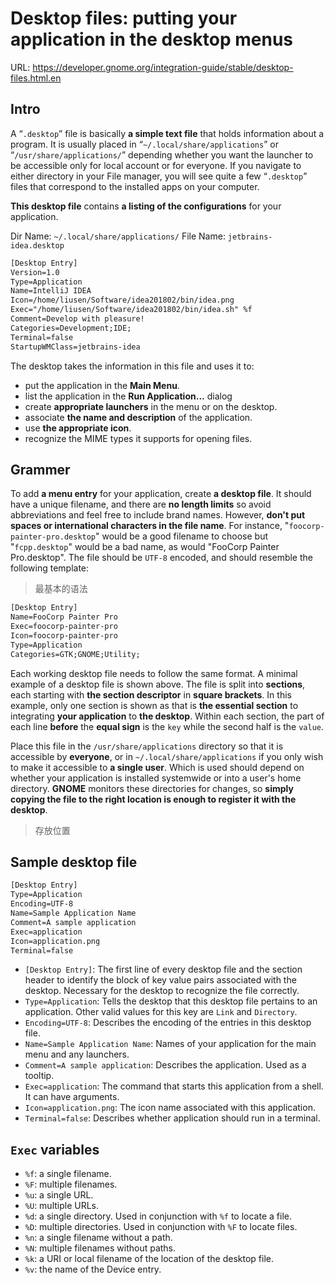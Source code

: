 # Desktop files: putting your application in the desktop menus

URL: https://developer.gnome.org/integration-guide/stable/desktop-files.html.en

## Intro

A “`.desktop`” file is basically **a simple text file** that holds information about a program. It is usually placed in “`~/.local/share/applications`” or “`/usr/share/applications/`” depending whether you want the launcher to be accessible only for local account or for everyone. If you navigate to either directory in your File manager, you will see quite a few “`.desktop`” files that correspond to the installed apps on your computer.

**This desktop file** contains **a listing of the configurations** for your application.

Dir Name: `~/.local/share/applications/`
File Name: `jetbrains-idea.desktop`

```txt
[Desktop Entry]
Version=1.0
Type=Application
Name=IntelliJ IDEA
Icon=/home/liusen/Software/idea201802/bin/idea.png
Exec="/home/liusen/Software/idea201802/bin/idea.sh" %f
Comment=Develop with pleasure!
Categories=Development;IDE;
Terminal=false
StartupWMClass=jetbrains-idea
```


The desktop takes the information in this file and uses it to:

- put the application in the **Main Menu**. 
- list the application in the **Run Application...** dialog
- create **appropriate launchers** in the menu or on the desktop.
- associate **the name and description** of the application.
- use **the appropriate icon**.
- recognize the MIME types it supports for opening files.


## Grammer

To add **a menu entry** for your application, create **a desktop file**. It should have a unique filename, and there are **no length limits** so avoid abbreviations and feel free to include brand names. However, **don't put spaces or international characters in the file name**. For instance, "`foocorp-painter-pro.desktop`" would be a good filename to choose but "`fcpp.desktop`" would be a bad name, as would "FooCorp Painter Pro.desktop". The file should be `UTF-8` encoded, and should resemble the following template:

> 最基本的语法

```txt
[Desktop Entry]
Name=FooCorp Painter Pro
Exec=foocorp-painter-pro
Icon=foocorp-painter-pro
Type=Application
Categories=GTK;GNOME;Utility;
```

Each working desktop file needs to follow the same format. A minimal example of a desktop file is shown above. The file is split into **sections**, each starting with **the section descriptor** in **square brackets**. In this example, only one section is shown as that is **the essential section** to integrating **your application** to **the desktop**. Within each section, the part of each line **before** the **equal sign** is the `key` while the second half is the `value`. 

Place this file in the `/usr/share/applications` directory so that it is accessible by **everyone**, or in `~/.local/share/applications` if you only wish to make it accessible to **a single user**. Which is used should depend on whether your application is installed systemwide or into a user's home directory. **GNOME** monitors these directories for changes, so **simply copying the file to the right location is enough to register it with the desktop**.

> 存放位置


## Sample desktop file

```txt
[Desktop Entry]
Type=Application
Encoding=UTF-8
Name=Sample Application Name
Comment=A sample application
Exec=application
Icon=application.png
Terminal=false
```

- `[Desktop Entry]`: The first line of every desktop file and the section header to identify the block of key value pairs associated with the desktop. Necessary for the desktop to recognize the file correctly.
- `Type=Application`: Tells the desktop that this desktop file pertains to an application. Other valid values for this key are `Link` and `Directory`.
- `Encoding=UTF-8`: Describes the encoding of the entries in this desktop file.
- `Name=Sample Application Name`: Names of your application for the main menu and any launchers.
- `Comment=A sample application`: Describes the application. Used as a tooltip.
- `Exec=application`: The command that starts this application from a shell. It can have arguments.
- `Icon=application.png`: The icon name associated with this application.
- `Terminal=false`: Describes whether application should run in a terminal.

## `Exec` variables

- `%f`: a single filename.
- `%F`: multiple filenames.
- `%u`: a single URL.
- `%U`: multiple URLs.
- `%d`: a single directory. Used in conjunction with `%f` to locate a file.
- `%D`: multiple directories. Used in conjunction with `%F` to locate files.
- `%n`: a single filename without a path.
- `%N`: multiple filenames without paths.
- `%k`: a URI or local filename of the location of the desktop file.
- `%v`: the name of the Device entry.



